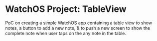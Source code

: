 # WatchOS Project: TableView

PoC on creating a simple WatchOS app containing a table view to show notes, a button to add a new note, & to push a new screen to show the complete note when user taps on the any note in the table.